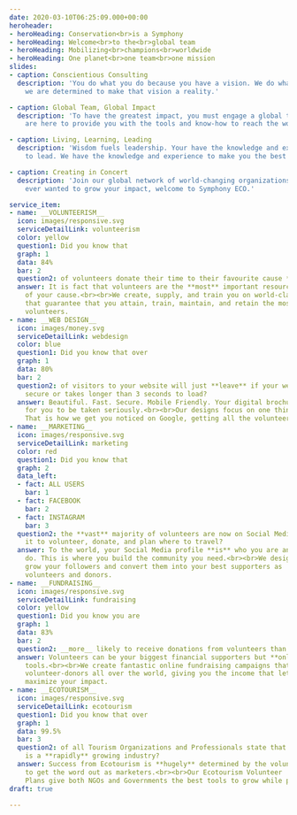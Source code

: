 ```yaml
---
date: 2020-03-10T06:25:09.000+00:00
heroheader:
- heroHeading: Conservation<br>is a Symphony
- heroHeading: Welcome<br>to the<br>global team
- heroHeading: Mobilizing<br>champions<br>worldwide
- heroHeading: One planet<br>one team<br>one mission
slides:
- caption: Conscientious Consulting
  description: 'You do what you do because you have a vision. We do what we do because
    we are determined to make that vision a reality.'

- caption: Global Team, Global Impact
  description: 'To have the greatest impact, you must engage a global team. We
    are here to provide you with the tools and know-how to reach the world.'

- caption: Living, Learning, Leading
  description: 'Wisdom fuels leadership. Your have the knowledge and experience 
    to lead. We have the knowledge and experience to make you the best leader.'

- caption: Creating in Concert
  description: 'Join our global network of world-changing organizations. If you have
    ever wanted to grow your impact, welcome to Symphony ECO.'

service_item:
- name: __VOLUNTEERISM__
  icon: images/responsive.svg
  serviceDetailLink: volunteerism
  color: yellow
  question1: Did you know that
  graph: 1
  data: 84%
  bar: 2
  question2: of volunteers donate their time to their favourite cause **multiple** times each year?
  answer: It is fact that volunteers are the **most** important resource for the success
    of your cause.<br><br>We create, supply, and train you on world-class tools and training programs
    that guarantee that you attain, train, maintain, and retain the most excellent
    volunteers.
- name: __WEB DESIGN__
  icon: images/money.svg
  serviceDetailLink: webdesign
  color: blue
  question1: Did you know that over
  graph: 1
  data: 80%
  bar: 2
  question2: of visitors to your website will just **leave** if your website is not
    secure or takes longer than 3 seconds to load?
  answer: Beautiful. Fast. Secure. Mobile Friendly. Your digital brochure **must** look professional
    for you to be taken seriously.<br><br>Our designs focus on one thing only - User Experience.
    That is how we get you noticed on Google, getting all the volunteers you need.
- name: __MARKETING__
  icon: images/responsive.svg
  serviceDetailLink: marketing
  color: red
  question1: Did you know that
  graph: 2
  data_left:
  - fact: ALL USERS
    bar: 1
  - fact: FACEBOOK
    bar: 2
  - fact: INSTAGRAM
    bar: 3
  question2: the **vast** majority of volunteers are now on Social Media, using
    it to volunteer, donate, and plan where to travel?
  answer: To the world, your Social Media profile **is** who you are and what you
    do. This is where you build the community you need.<br><br>We design Social Media profiles on all platforms that
    grow your followers and convert them into your best supporters as
    volunteers and donors.
- name: __FUNDRAISING__
  icon: images/responsive.svg
  serviceDetailLink: fundraising
  color: yellow
  question1: Did you know you are
  graph: 1
  data: 83%
  bar: 2
  question2: __more__ likely to receive donations from volunteers than non-volunteers?
  answer: Volunteers can be your biggest financial supporters but **only** if you give them the right
    tools.<br><br>We create fantastic online fundraising campaigns that reach
    volunteer-donors all over the world, giving you the income that lets you
    maximize your impact.
- name: __ECOTOURISM__
  icon: images/responsive.svg
  serviceDetailLink: ecotourism
  question1: Did you know that over
  graph: 1
  data: 99.5%
  bar: 3
  question2: of all Tourism Organizations and Professionals state that Ecotourism
    is a **rapidly** growing industry?
  answer: Success from Ecotourism is **hugely** determined by the volunteers you get to both help you manage tourists and
    to get the word out as marketers.<br><br>Our Ecotourism Volunteer
    Plans give both NGOs and Governments the best tools to grow while protecting nature first.
draft: true

---
```

